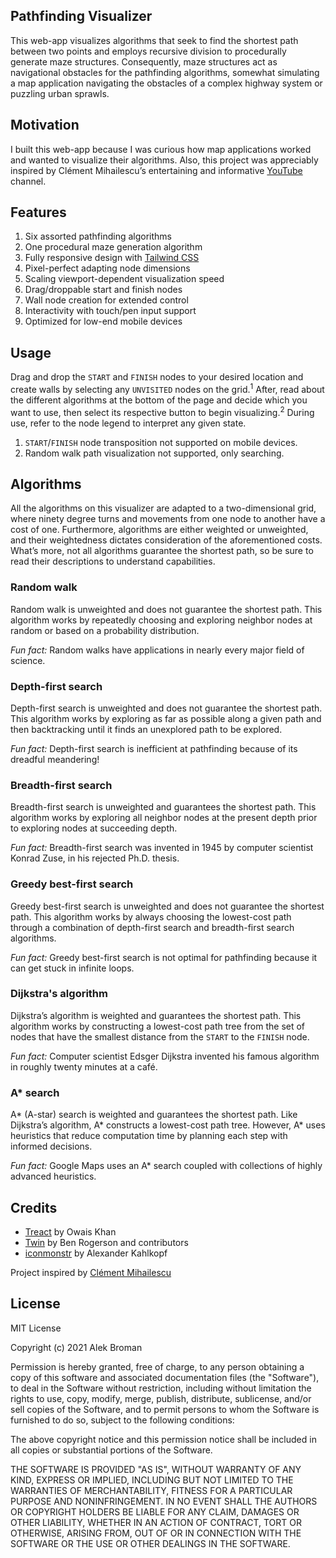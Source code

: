 ## Pathfinding Visualizer

This web-app visualizes algorithms that seek to find the shortest path between two points and employs recursive division to procedurally generate maze structures. Consequently, maze structures act as navigational obstacles for the pathfinding algorithms, somewhat simulating a map application navigating the obstacles of a complex highway system or puzzling urban sprawls.

## Motivation

I built this web-app because I was curious how map applications worked and wanted to visualize their algorithms. Also, this project was appreciably inspired by Clément Mihailescu’s entertaining and informative [YouTube](https://www.youtube.com/channel/UCaO6VoaYJv4kS-TQO_M-N_g) channel.

## Features

1.	Six assorted pathfinding algorithms
2.	One procedural maze generation algorithm
3.	Fully responsive design with [Tailwind CSS](https://github.com/tailwindlabs/tailwindcss)
4.	Pixel-perfect adapting node dimensions
5.	Scaling viewport-dependent visualization speed
6.	Drag/droppable start and finish nodes
7.	Wall node creation for extended control
8.	Interactivity with touch/pen input support
9.	Optimized for low-end mobile devices

## Usage

Drag and drop the `START` and `FINISH` nodes to your desired location and create walls by selecting any `UNVISITED` nodes on the grid.<sup>1</sup> After, read about the different algorithms at the bottom of the page and decide which you want to use, then select its respective button to begin visualizing.<sup>2</sup> During use, refer to the node legend to interpret any given state.

1.	`START`/`FINISH` node transposition not supported on mobile devices.
2.	Random walk path visualization not supported, only searching.

## Algorithms

All the algorithms on this visualizer are adapted to a two-dimensional grid, where ninety degree turns and movements from one node to another have a cost of one. Furthermore, algorithms are either weighted or unweighted, and their weightedness dictates consideration of the aforementioned costs. What’s more, not all algorithms guarantee the shortest path, so be sure to read their descriptions to understand capabilities.

### Random walk

Random walk is unweighted and does not guarantee the shortest path. This algorithm works by repeatedly choosing and exploring neighbor nodes at random or based on a probability distribution.

*Fun fact:* Random walks have applications in nearly every major field of science.

### Depth-first search

Depth-first search is unweighted and does not guarantee the shortest path. This algorithm works by exploring as far as possible along a given path and then backtracking until it finds an unexplored path to be explored.

*Fun fact:* Depth-first search is inefficient at pathfinding because of its dreadful meandering!

### Breadth-first search

Breadth-first search is unweighted and guarantees the shortest path. This algorithm works by exploring all neighbor nodes at the present depth prior to exploring nodes at succeeding depth.

*Fun fact:* Breadth-first search was invented in 1945 by computer scientist Konrad Zuse, in his rejected Ph.D. thesis.

### Greedy best-first search

Greedy best-first search is unweighted and does not guarantee the shortest path. This algorithm works by always choosing the lowest-cost path through a combination of depth-first search and breadth-first search algorithms.

*Fun fact:* Greedy best-first search is not optimal for pathfinding because it can get stuck in infinite loops.

### Dijkstra's algorithm

Dijkstra’s algorithm is weighted and guarantees the shortest path. This algorithm works by constructing a lowest-cost path tree from the set of nodes that have the smallest distance from the `START` to the `FINISH` node.

*Fun fact:* Computer scientist Edsger Dijkstra invented his famous algorithm in roughly twenty minutes at a café.

### A* search

A* (A-star) search is weighted and guarantees the shortest path. Like Dijkstra’s algorithm, A* constructs a lowest-cost path tree. However, A* uses heuristics that reduce computation time by planning each step with informed decisions.

*Fun fact:* Google Maps uses an A* search coupled with collections of highly advanced heuristics.

## Credits

* [Treact](https://treact.owaiskhan.me) by Owais Khan
* [Twin](https://github.com/ben-rogerson/twin.macro) by Ben Rogerson and contributors
* [iconmonstr](https://iconmonstr.com) by Alexander Kahlkopf

Project inspired by [Clément Mihailescu](https://github.com/clementmihailescu)

## License

MIT License

Copyright (c) 2021 Alek Broman

Permission is hereby granted, free of charge, to any person obtaining a copy of this software and associated documentation files (the "Software"), to deal in the Software without restriction, including without limitation the rights to use, copy, modify, merge, publish, distribute, sublicense, and/or sell copies of the Software, and to permit persons to whom the Software is furnished to do so, subject to the following conditions:

The above copyright notice and this permission notice shall be included in all copies or substantial portions of the Software.

THE SOFTWARE IS PROVIDED "AS IS", WITHOUT WARRANTY OF ANY KIND, EXPRESS OR IMPLIED, INCLUDING BUT NOT LIMITED TO THE WARRANTIES OF MERCHANTABILITY, FITNESS FOR A PARTICULAR PURPOSE AND NONINFRINGEMENT. IN NO EVENT SHALL THE AUTHORS OR COPYRIGHT HOLDERS BE LIABLE FOR ANY CLAIM, DAMAGES OR OTHER LIABILITY, WHETHER IN AN ACTION OF CONTRACT, TORT OR OTHERWISE, ARISING FROM, OUT OF OR IN CONNECTION WITH THE SOFTWARE OR THE USE OR OTHER DEALINGS IN THE SOFTWARE.
